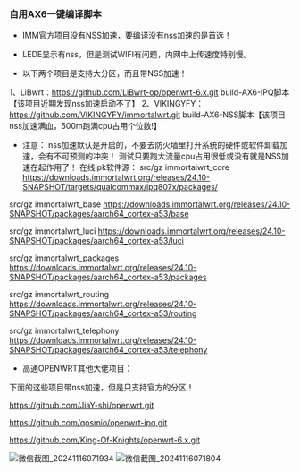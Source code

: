 ### 自用AX6一键编译脚本
- IMM官方项目没有NSS加速，要编译没有nss加速的是首选！

- LEDE显示有nss，但是测试WIFI有问题，内网中上传速度特别慢。

- 以下两个项目是支持大分区，而且带NSS加速！

1、LiBwrt：https://github.com/LiBwrt-op/openwrt-6.x.git build-AX6-IPQ脚本【该项目近期发现nss加速启动不了】
2、VIKINGYFY： https://github.com/VIKINGYFY/immortalwrt.git build-AX6-NSS脚本【该项目nss加速满血，500m跑满cpu占用个位数!】

- 注意：
nss加速默认是开启的，不要去防火墙里打开系统的硬件或软件卸载加速，会有不可预测的冲突！
测试只要跑大流量cpu占用很低或没有就是NSS加速在起作用了！
在线ipk软件源：
src/gz immortalwrt_core https://downloads.immortalwrt.org/releases/24.10-SNAPSHOT/targets/qualcommax/ipq807x/packages/

src/gz immortalwrt_base https://downloads.immortalwrt.org/releases/24.10-SNAPSHOT/packages/aarch64_cortex-a53/base

src/gz immortalwrt_luci https://downloads.immortalwrt.org/releases/24.10-SNAPSHOT/packages/aarch64_cortex-a53/luci

src/gz immortalwrt_packages https://downloads.immortalwrt.org/releases/24.10-SNAPSHOT/packages/aarch64_cortex-a53/packages

src/gz immortalwrt_routing https://downloads.immortalwrt.org/releases/24.10-SNAPSHOT/packages/aarch64_cortex-a53/routing

src/gz immortalwrt_telephony https://downloads.immortalwrt.org/releases/24.10-SNAPSHOT/packages/aarch64_cortex-a53/telephony

- 高通OPENWRT其他大佬项目：

下面的这些项目带nss加速，但是只支持官方的分区！

https://github.com/JiaY-shi/openwrt.git

https://github.com/qosmio/openwrt-ipq.git

https://github.com/King-Of-Knights/openwrt-6.x.git


![微信截图_20241116071934](https://github.com/user-attachments/assets/617a2d49-0f51-485c-a20a-b25cde5a8e82)
![微信截图_20241116071804](https://github.com/user-attachments/assets/502012e5-83d0-4e4b-be8b-a53c1edd0f8b)
